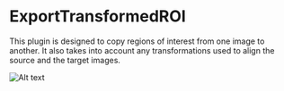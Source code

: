 # ExportTransformedROI

This plugin is designed to copy regions of interest from one image to another. It also takes into account any transformations used to align the source and the target images.

![Alt text](https://github.com/sedeen-piip-plugins/ExportTransformedROI/issues/1 "")

